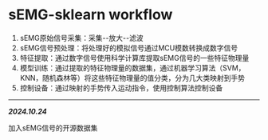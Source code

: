 # sEMG-sklearn workflow
1. sEMG原始信号采集：采集--放大--滤波
2. sEMG信号预处理：将处理好的模拟信号通过MCU模数转换成数字信号
3. 特征提取：通过数字信号使用科学计算库提取sEMG信号的一些特征物理量
4. 模型训练：通过提取的特征物理量的数据集，通过机器学习算法（SVM，KNN，随机森林等）将这些特征物理量的值分类，分为几大类映射到手势
5. 控制设备：通过映射的手势传入运动指令，使用控制算法控制设备

***

***2024.10.24***

加入sEMG信号的开源数据集
